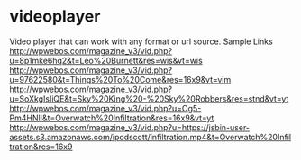 # videoplayer
Video player that can work with any format or url source.
Sample Links
http://wpwebos.com/magazine_v3/vid.php?u=8p1mke6hq2&t=Leo%20Burnett&res=wis&vt=wis
http://wpwebos.com/magazine_v3/vid.php?u=97622580&t=Things%20To%20Come&res=16x9&vt=vim
http://wpwebos.com/magazine_v3/vid.php?u=SoXkgIsIiQE&t=Sky%20King%20-%20Sky%20Robbers&res=stnd&vt=yt
http://wpwebos.com/magazine_v3/vid.php?u=Og5-Pm4HNlI&t=Overwatch%20Infiltration&res=16x9&vt=yt
http://wpwebos.com/magazine_v3/vid.php?u=https://jsbin-user-assets.s3.amazonaws.com/ipodscott/infiltration.mp4&t=Overwatch%20Infiltration&res=16x9
